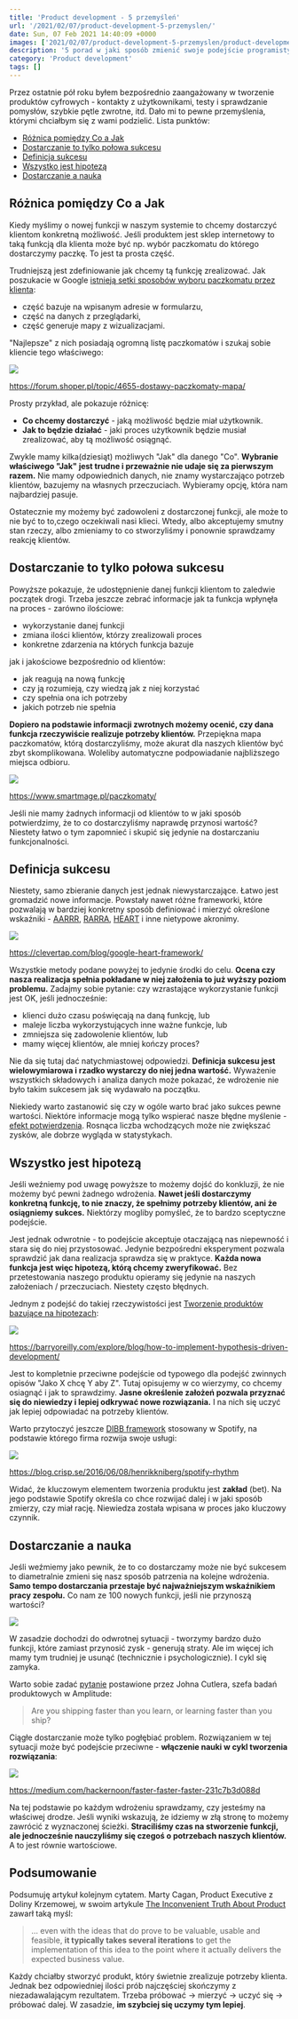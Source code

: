 ```yaml
---
title: 'Product development - 5 przemyśleń'
url: '/2021/02/07/product-development-5-przemyslen/'
date: Sun, 07 Feb 2021 14:40:09 +0000
images: ['2021/02/07/product-development-5-przemyslen/product-development.jfif']
description: '5 porad w jaki sposób zmienić swoje podejście programistyczne na bardziej produktowe'
category: 'Product development'
tags: []
---
```


Przez ostatnie pół roku byłem bezpośrednio zaangażowany w tworzenie produktów cyfrowych - kontakty z użytkownikami, testy i sprawdzanie pomysłów, szybkie pętle zwrotne, itd. Dało mi to pewne przemyślenia, którymi chciałbym się z wami podzielić. Lista punktów:
- [Różnica pomiędzy Co a Jak](#r%C3%B3%C5%BCnica-pomi%C4%99dzy-co-a-jak)
- [Dostarczanie to tylko połowa sukcesu](#dostarczanie-to-tylko-po%C5%82owa-sukcesu)
- [Definicja sukcesu](#definicja-sukcesu)
- [Wszystko jest hipotezą](#wszystko-jest-hipotez%C4%85)
- [Dostarczanie a nauka](#dostarczanie-a-nauka)

## Różnica pomiędzy Co a Jak
Kiedy myślimy o nowej funkcji w naszym systemie to chcemy dostarczyć klientom konkretną możliwość. Jeśli produktem jest sklep internetowy to taką funkcją dla klienta może być np. wybór paczkomatu do którego dostarczymy paczkę. To jest ta prosta część.

Trudniejszą jest zdefiniowanie jak chcemy tą funkcję zrealizować. Jak poszukacie w Google [istnieją setki sposobów wyboru paczkomatu przez klienta](https://shorturl.at/dhrDT):
- część bazuje na wpisanym adresie w formularzu, 
- część na danych z przeglądarki, 
- część generuje mapy z wizualizacjami. 

"Najlepsze" z nich posiadają ogromną listę paczkomatów i szukaj sobie kliencie tego właściwego:

[![](lista-paczkomatow.jpg)](lista-paczkomatow.jpg)

https://forum.shoper.pl/topic/4655-dostawy-paczkomaty-mapa/

Prosty przykład, ale pokazuje różnicę:
- **Co chcemy dostarczyć** - jaką możliwość będzie miał użytkownik.
- **Jak to będzie działać** - jaki proces użytkownik będzie musiał zrealizować, aby tą możliwość osiągnąć.

Zwykle mamy kilka(dziesiąt) możliwych "Jak" dla danego "Co". **Wybranie właściwego "Jak" jest trudne i przeważnie nie udaje się za pierwszym razem.** Nie mamy odpowiednich danych, nie znamy wystarczająco potrzeb klientów, bazujemy na własnych przeczuciach. Wybieramy opcję, która nam najbardziej pasuje.

Ostatecznie my możemy być zadowoleni z dostarczonej funkcji, ale może to nie być to to,czego oczekiwali nasi klieci. Wtedy, albo akceptujemy smutny stan rzeczy, albo zmieniamy to co stworzyliśmy i ponownie sprawdzamy reakcję klientów.

## Dostarczanie to tylko połowa sukcesu
Powyższe pokazuje, że udostępnienie danej funkcji klientom to zaledwie początek drogi. Trzeba jeszcze zebrać informacje jak ta funkcja wpłynęła na proces - zarówno ilościowe:
- wykorzystanie danej funkcji
- zmiana ilości klientów, którzy zrealizowali proces
- konkretne zdarzenia na których funkcja bazuje

jak i jakościowe bezpośrednio od klientów:
- jak reagują na nową funkcję
- czy ją rozumieją, czy wiedzą jak z niej korzystać
- czy spełnia ona ich potrzeby
- jakich potrzeb nie spełnia

**Dopiero na podstawie informacji zwrotnych możemy ocenić, czy dana funkcja rzeczywiście realizuje potrzeby klientów.** Przepiękna mapa paczkomatów, którą dostarczyliśmy, może  akurat dla naszych klientów być zbyt skomplikowana. Woleliby automatyczne podpowiadanie najbliższego miejsca odbioru.

[![](mapa-paczkomatow.png)](mapa-paczkomatow.png)

https://www.smartmage.pl/paczkomaty/

Jeśli nie mamy żadnych informacji od klientów to w jaki sposób potwierdzimy, że to co dostarczyliśmy naprawdę przynosi wartość? Niestety łatwo o tym zapomnieć i skupić się jedynie na dostarczaniu funkcjonalności.

## Definicja sukcesu
Niestety, samo zbieranie danych jest jednak niewystarczające. Łatwo jest gromadzić nowe informacje. 
Powstały nawet różne frameworki, które pozwalają w bardziej konkretny sposób definiować i mierzyć określone wskaźniki - [AARRR](https://medium.com/@ms.mbalke/aarrr-framework-metrics-that-let-your-startup-sound-like-a-pirate-ship-e91d4082994b), [RARRA](https://www.ptengine.com/blog/rarra-focus-on-retention-metrics-to-exponentially-grow-your-business), [HEART](https://clevertap.com/blog/google-heart-framework/) i inne nietypowe akronimy. 

[![](google-heart.png)](google-heart.png)

https://clevertap.com/blog/google-heart-framework/

Wszystkie metody podane powyżej to jedynie środki do celu. **Ocena czy nasza realizacja spełnia pokładane w niej założenia to już wyższy poziom problemu.** Zadajmy sobie pytanie: czy wzrastające wykorzystanie funkcji jest OK, jeśli jednocześnie: 
- klienci dużo czasu poświęcają na daną funkcję, lub
- maleje liczba wykorzystujących inne ważne funkcje, lub
- zmniejsza się zadowolenie klientów, lub
- mamy więcej klientów, ale mniej kończy proces?

Nie da się tutaj dać natychmiastowej odpowiedzi. **Definicja sukcesu jest wielowymiarowa i rzadko wystarczy do niej jedna wartość.**  Wyważenie wszystkich składowych i analiza danych może pokazać, że wdrożenie nie było takim sukcesem jak się wydawało na początku. 

Niekiedy warto zastanowić się czy w ogóle warto brać jako sukces pewne wartości. Niektóre informacje mogą tylko wspierać nasze błędne myślenie - [efekt potwierdzenia](https://pl.wikipedia.org/wiki/Efekt_potwierdzenia). Rosnąca liczba wchodzących może nie zwiększać zysków, ale dobrze wygląda w statystykach.

## Wszystko jest hipotezą
Jeśli weźniemy pod uwagę powyższe to możemy dojść do konkluzji, że nie możemy być pewni żadnego wdrożenia. **Nawet jeśli dostarczymy konkretną funkcję, to nie znaczy, że spełnimy potrzeby klientów, ani że osiągniemy sukces.** Niektórzy mogliby pomyśleć, że to bardzo sceptyczne podejście. 

Jest jednak odwrotnie - to podejście akceptuje otaczającą nas niepewność i stara się do niej przystosować. Jedynie bezpośredni eksperyment pozwala sprawdzić jak dana realizacja sprawdza się w praktyce. **Każda nowa funkcja jest więc hipotezą, którą chcemy zweryfikować.** Bez przetestowania naszego produktu opieramy się jedynie na naszych założeniach / przeczuciach. Niestety często błędnych.

Jednym z podejść do takiej rzeczywistości jest [Tworzenie produktów bazujące na hipotezach](https://barryoreilly.com/explore/blog/how-to-implement-hypothesis-driven-development/):

[![](hdd-card.jpg)](hdd-card.jpg)

https://barryoreilly.com/explore/blog/how-to-implement-hypothesis-driven-development/

Jest to kompletnie przeciwne podejście od typowego dla podejść zwinnych opisów "Jako X chcę Y aby Z". Tutaj opisujemy w co wierzymy, co chcemy osiagnąć i jak to sprawdzimy. **Jasne określenie założeń pozwala przyznać się do niewiedzy i lepiej odkrywać nowe rozwiązania.** I na nich się uczyć jak lepiej odpowiadać na potrzeby klientów.

Warto przytoczyć jeszcze [DIBB framework](https://blog.crisp.se/2016/06/08/henrikkniberg/spotify-rhythm) stosowany w Spotify, na podstawie którego firma rozwija swoje usługi:

[![](DIBB.png)](DIBB.png)

https://blog.crisp.se/2016/06/08/henrikkniberg/spotify-rhythm

 Widać, że kluczowym elementem tworzenia produktu jest **zakład** (bet). Na jego podstawie Spotify określa co chce rozwijać dalej i w jaki sposób zmierzy, czy miał rację. Niewiedza została wpisana w proces jako kluczowy czynnik.

## Dostarczanie a nauka
Jeśli weźmiemy jako pewnik, że to co dostarczamy może nie być sukcesem to diametralnie zmieni się nasz sposób patrzenia na kolejne wdrożenia. **Samo tempo dostarczania przestaje być najważniejszym wskaźnikiem pracy zespołu.** Co nam ze 100 nowych funkcji, jeśli nie przynoszą wartości?

[![](crap.gif)](crap.gif)

W zasadzie dochodzi do odwrotnej sytuacji - tworzymy bardzo dużo funkcji, które zamiast przynosić zysk - generują straty. Ale im więcej ich mamy tym trudniej je usunąć (technicznie i psychologicznie). I cykl się zamyka.

Warto sobie zadać [pytanie](https://blog.amplitude.com/shipping-faster-than-you-learn) postawione przez Johna Cutlera, szefa badań produktowych w Amplitude:
>Are you shipping faster than you learn, or learning faster than you ship?

Ciągłe dostarczanie może tylko pogłębiać problem. Rozwiązaniem w tej sytuacji może być podejście przeciwne - **włączenie nauki w cykl tworzenia rozwiązania**:

[![](build-measure-learn.jpeg)](build-measure-learn.jpeg)

https://medium.com/hackernoon/faster-faster-faster-231c7b3d088d

Na tej podstawie po każdym wdrożeniu sprawdzamy, czy jesteśmy na właściwej drodze. Jeśli wyniki wskazują, że idziemy w złą stronę to możemy zawrócić z wyznaczonej ścieżki. **Straciliśmy czas na stworzenie funkcji, ale jednocześnie nauczyliśmy się czegoś o potrzebach naszych klientów.** A to jest równie wartościowe.

## Podsumowanie

Podsumuję artykuł kolejnym cytatem. Marty Cagan, Product Executive z Doliny Krzemowej, w swoim artykule [The Inconvenient Truth About Product](https://svpg.com/the-inconvenient-truth-about-product/) zawarł taką myśl:
> ... even with the ideas that do prove to be valuable, usable and feasible, **it typically takes several iterations** to get the implementation of this idea to the point where it actually delivers the expected business value.

Każdy chciałby stworzyć produkt, który świetnie zrealizuje potrzeby klienta. Jednak bez odpowiedniej ilości prób najczęściej skończymy z niezadawalającym rezultatem. Trzeba próbować -> mierzyć -> uczyć się -> próbować dalej. W zasadzie, **im szybciej się uczymy tym lepiej**.

